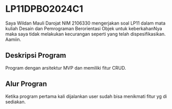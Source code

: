 # LP11DPBO2024C1

Saya Wildan Mauli Darojat NIM 2106330 mengerjakan soal LP11 dalam mata kuliah Desain dan Pemrograman Berorientasi Objek untuk keberkahanNya maka saya tidak melakukan kecurangan seperti yang telah dispesifikasikan. Aamiin.

## Deskripsi Program
Program dengan arsitektur MVP dan memiliki fitur CRUD.

## Alur Progran
Ketika program pertama kali dijalankan user sudah bisa menikmati fitur yg di sediakan.
